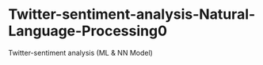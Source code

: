 # Twitter-sentiment-analysis-Natural-Language-Processing0
Twitter-sentiment analysis (ML &amp; NN Model)
